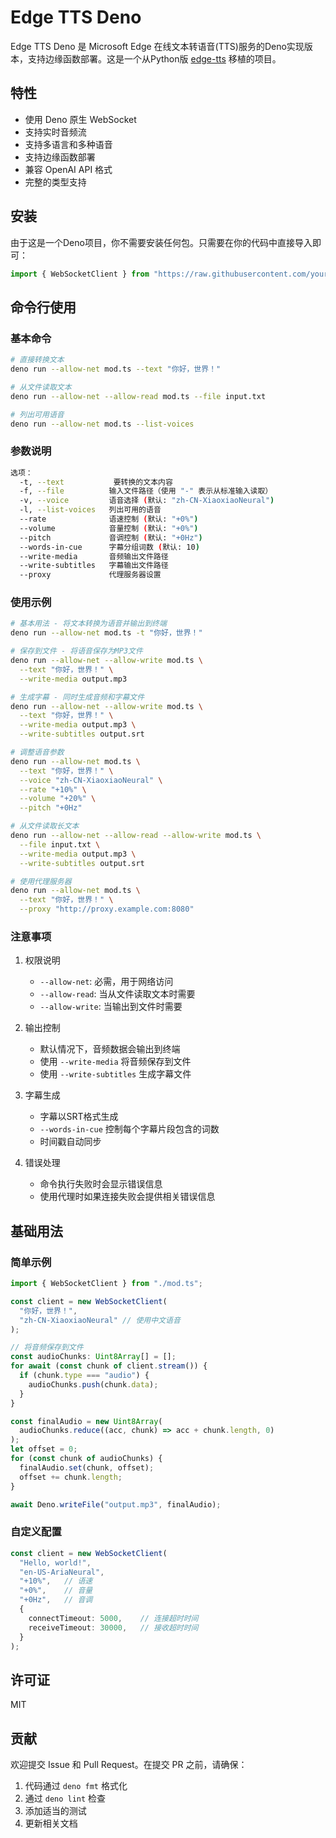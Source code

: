 # Edge TTS Deno

Edge TTS Deno 是 Microsoft Edge 在线文本转语音(TTS)服务的Deno实现版本，支持边缘函数部署。这是一个从Python版 [edge-tts](https://github.com/rany2/edge-tts) 移植的项目。

## 特性

- 使用 Deno 原生 WebSocket
- 支持实时音频流
- 支持多语言和多种语音
- 支持边缘函数部署
- 兼容 OpenAI API 格式
- 完整的类型支持

## 安装

由于这是一个Deno项目，你不需要安装任何包。只需要在你的代码中直接导入即可：

```typescript
import { WebSocketClient } from "https://raw.githubusercontent.com/your-username/edge-tts-deno/main/mod.ts";
```

## 命令行使用

### 基本命令

```bash
# 直接转换文本
deno run --allow-net mod.ts --text "你好，世界！"

# 从文件读取文本
deno run --allow-net --allow-read mod.ts --file input.txt

# 列出可用语音
deno run --allow-net mod.ts --list-voices
```

### 参数说明

```bash
选项：
  -t, --text           要转换的文本内容
  -f, --file          输入文件路径（使用 "-" 表示从标准输入读取）
  -v, --voice         语音选择 (默认: "zh-CN-XiaoxiaoNeural")
  -l, --list-voices   列出可用的语音
  --rate              语速控制 (默认: "+0%")
  --volume            音量控制 (默认: "+0%")
  --pitch             音调控制 (默认: "+0Hz")
  --words-in-cue      字幕分组词数 (默认: 10)
  --write-media       音频输出文件路径
  --write-subtitles   字幕输出文件路径
  --proxy             代理服务器设置
```

### 使用示例

```bash
# 基本用法 - 将文本转换为语音并输出到终端
deno run --allow-net mod.ts -t "你好，世界！"

# 保存到文件 - 将语音保存为MP3文件
deno run --allow-net --allow-write mod.ts \
  --text "你好，世界！" \
  --write-media output.mp3

# 生成字幕 - 同时生成音频和字幕文件
deno run --allow-net --allow-write mod.ts \
  --text "你好，世界！" \
  --write-media output.mp3 \
  --write-subtitles output.srt

# 调整语音参数
deno run --allow-net mod.ts \
  --text "你好，世界！" \
  --voice "zh-CN-XiaoxiaoNeural" \
  --rate "+10%" \
  --volume "+20%" \
  --pitch "+0Hz"

# 从文件读取长文本
deno run --allow-net --allow-read --allow-write mod.ts \
  --file input.txt \
  --write-media output.mp3 \
  --write-subtitles output.srt

# 使用代理服务器
deno run --allow-net mod.ts \
  --text "你好，世界！" \
  --proxy "http://proxy.example.com:8080"
```

### 注意事项

1. 权限说明
   - `--allow-net`: 必需，用于网络访问
   - `--allow-read`: 当从文件读取文本时需要
   - `--allow-write`: 当输出到文件时需要

2. 输出控制
   - 默认情况下，音频数据会输出到终端
   - 使用 `--write-media` 将音频保存到文件
   - 使用 `--write-subtitles` 生成字幕文件

3. 字幕生成
   - 字幕以SRT格式生成
   - `--words-in-cue` 控制每个字幕片段包含的词数
   - 时间戳自动同步

4. 错误处理
   - 命令执行失败时会显示错误信息
   - 使用代理时如果连接失败会提供相关错误信息

## 基础用法

### 简单示例

```typescript
import { WebSocketClient } from "./mod.ts";

const client = new WebSocketClient(
  "你好，世界！",
  "zh-CN-XiaoxiaoNeural" // 使用中文语音
);

// 将音频保存到文件
const audioChunks: Uint8Array[] = [];
for await (const chunk of client.stream()) {
  if (chunk.type === "audio") {
    audioChunks.push(chunk.data);
  }
}

const finalAudio = new Uint8Array(
  audioChunks.reduce((acc, chunk) => acc + chunk.length, 0)
);
let offset = 0;
for (const chunk of audioChunks) {
  finalAudio.set(chunk, offset);
  offset += chunk.length;
}

await Deno.writeFile("output.mp3", finalAudio);
```

### 自定义配置

```typescript
const client = new WebSocketClient(
  "Hello, world!",
  "en-US-AriaNeural",
  "+10%",   // 语速
  "+0%",    // 音量
  "+0Hz",   // 音调
  {
    connectTimeout: 5000,    // 连接超时时间
    receiveTimeout: 30000,   // 接收超时时间
  }
);
```

## 许可证

MIT

## 贡献

欢迎提交 Issue 和 Pull Request。在提交 PR 之前，请确保：

1. 代码通过 `deno fmt` 格式化
2. 通过 `deno lint` 检查
3. 添加适当的测试
4. 更新相关文档